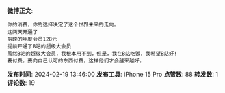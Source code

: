 **微博正文**: 
```
你的消费，你的选择决定了这个世界未来的走向。
这两天开通了
剪映的年度会员128元
提前开通了B站的超级大会员
虽然B站的超级大会员，我根本用不到，但是，我在B站吃饭，我希望B站好!
要付费，要向自己认可的东西付费，这样他们才会越来越好。
```
**发布时间**: 2024-02-19 13:46:00
**发布工具**: iPhone 15 Pro
**点赞数**: 88
**转发数**: 1
**评论数**: 19
